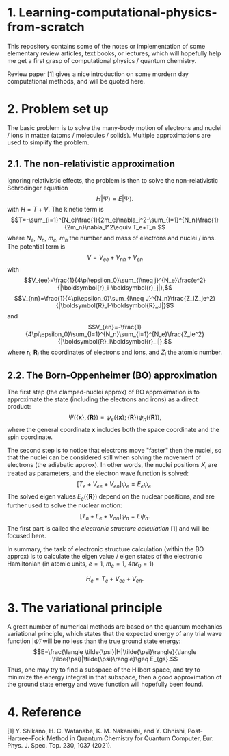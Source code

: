 # 1. Learning-computational-physics-from-scratch
This repository contains some of the notes or implementation of some elementary review articles, text books, or lectures, which will hopefully help me get a first grasp of computational physics / quantum chemistry.

<!-- # HF & post-HF method: Introduction -->
Review paper [1] gives a nice introduction on some mordern day computational methods, and will be quoted here.

# 2. Problem set up
The basic problem is to solve the many-body motion of electrons and nuclei / ions in matter (atoms / molecules / solids). 
Multiple approximations are used to simplify the problem. 


## 2.1. The non-relativistic approximation
Ignoring relativistic effects, the problem is then to solve the non-relativistic Schrodinger equation
$$H|\Psi\rangle=E|\Psi\rangle.$$
with $H=T+V$. The kinetic term is
$$T=-\sum_{i=1}^{N_e}\frac{1}{2m_e}\nabla_i^2-\sum_{I=1}^{N_n}\frac{1}{2m_n}\nabla_I^2\equiv T_e+T_n.$$
where $N_e$, $N_n$, $m_e$, $m_n$ the number and mass of electrons and nuclei / ions.
The potential term is
$$V=V_{ee}+V_{nn}+V_{en}$$
with
$$V_{ee}=\frac{1}{4\pi\epsilon_0}\sum_{i\neq j}^{N_e}\frac{e^2}{|\boldsymbol{r}_i-\boldsymbol{r}_j|},$$
$$V_{nn}=\frac{1}{4\pi\epsilon_0}\sum_{I\neq J}^{N_n}\frac{Z_IZ_je^2}{|\boldsymbol{R}_I-\boldsymbol{R}_J|}$$
and
$$V_{en}=-\frac{1}{4\pi\epsilon_0}\sum_{I=1}^{N_n}\sum_{i=1}^{N_e}\frac{Z_Ie^2}{|\boldsymbol{R}_I\boldsymbol{r}_i|}.$$
where $\boldsymbol{r}_i$, $\boldsymbol{R}_I$ the coordinates of electrons and ions, and $Z_i$ the atomic number.

## 2.2. The Born-Oppenheimer (BO) approximation
The first step (the clamped-nuclei approx) of BO approximation is to approximate the state (including the electrons and irons) as a direct product:
$$\Psi(\{\boldsymbol{x}\},\{\boldsymbol{R}\})=\psi_e(\{\boldsymbol{x}\};\{\boldsymbol{R}\}) \psi_n(\{\boldsymbol{R}\}),$$
where the general coordinate $\boldsymbol{x}$ includes both the space coordinate and the spin coordinate.

The second step is to notice that electrons move "faster" then the nuclei, so that the nuclei can be considered still when solving the movement of electrons (the adiabatic approx). In other words, the nuclei positions $X_I$ are treated as parameters, and the electron wave function is solved:
$$[T_e+V_{ee}+V_{en}]\psi_e=E_e\psi_e.$$
The solved eigen values $E_e(\{\boldsymbol{R}\})$ depend on the nuclear positions, and are further used to solve the nuclear motion:
$$[T_n+E_e+V_{nn}]\psi_n=E\psi_n.$$
The first part is called the *electronic structure calculation* [1] and will be focused here.

In summary, the task of electronic structure calculation (within the BO approx) is to calculate the eigen value / eigen states of the electronic Hamiltonian (in atomic units, $e=1$, $m_e=1$, $4\pi\epsilon_0=1$)
<!-- $$H_e=-\frac{1}{2}\sum_{i=1}^{N_e}\nabla_i^2+\sum_{i\neq j}^{N_e}\frac{e^2}{|\boldsymbol{r}_i-\boldsymbol{r}_j|}-\sum_{I}^{N_n}\sum_{i}^{N_e}\frac{Z_Ie^2}{|\boldsymbol{R}_I-\boldsymbol{r}_i|},$$ -->
$$H_e=T_e+V_{ee}+V_{en}.$$
<!-- with $\boldsymbol{R}_I$ treated as fixed parameters. -->

# 3. The variational principle
A great number of numerical methods are based on the quantum mechanics variational principle, which states that the expected energy of any trial wave function $|\tilde{\psi}\rangle$ will be no less than the true ground state energy:
$$E=\frac{\langle \tilde{\psi}|H|\tilde{\psi}\rangle}{\langle \tilde{\psi}|\tilde{\psi}\rangle}\geq E_{gs}.$$
Thus, one may try to find a subspace of the Hilbert space, and try to minimize the energy integral in that subspace, then a good approximation of the ground state energy and wave function will hopefully been found.
# 4. Reference
[1] Y. Shikano, H. C. Watanabe, K. M. Nakanishi, and Y. Ohnishi, Post-Hartree–Fock Method in Quantum Chemistry for Quantum Computer, Eur. Phys. J. Spec. Top. 230, 1037 (2021).
